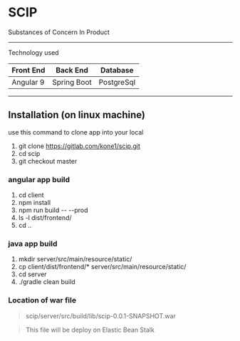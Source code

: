 # SCIP
Substances of Concern In Product

---
Technology used

| Front End | Back End | Database |
| --------- |  ---------| ------- |
| Angular 9 | Spring Boot| PostgreSql |

---
## Installation (on linux machine)
use this command to clone app into your local
1. git clone https://gitlab.com/kone1/scip.git
2. cd scip
3. git checkout master 
### angular app build
1. cd client                        <!--- going to the client directory -->
2. npm install                      <!--- installing all component of node using node package manager. Node.js must be installed in local-->
3. npm run build -- --prod          <!--- building angular app -->
4. ls -l dist/frontend/             <!--- verify build file in your local.--> 
5. cd ..                            <!--- get back to scip directory -->

### java app build
1. mkdir server/src/main/resource/static/                           <!--- create a folder name static at server/src/main/resource location -->
2. cp client/dist/frontend/* server/src/main/resource/static/       <!--- copying all build file of angular to static folder -->
3. cd server                                                        <!--- going to server directory -->
4. ./gradle clean build                                             <!--- app build -->

### Location of war file
> scip/server/src/build/lib/scip-0.0.1-SNAPSHOT.war

> This file will be deploy on Elastic Bean Stalk
